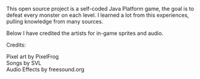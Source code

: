 This open source project is a self-coded Java Platform game, the goal is to defeat every monster on each level.
I learned a lot from this experiences, pulling knowledge from many sources.

Below I have credited the artists for in-game sprites and audio.

Credits:

Pixel art by PixelFrog            
Songs by SVL          
Audio Effects by freesound.org
